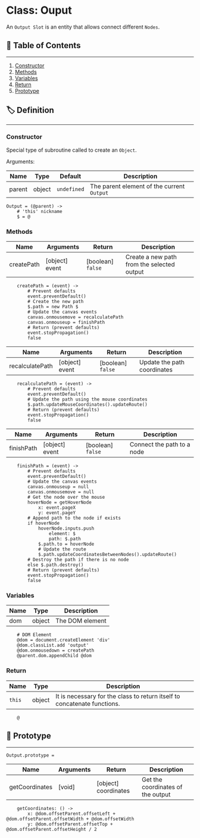 # Class: Ouput

An `Output Slot` is an entity that allows connect different `Nodes`.

## 📜 Table of Contents
---
1. [Constructor](#Constructor)
2. [Methods](#Methods)
3. [Variables](#Variables)
4. [Return](#Return)
5. [Prototype](#🤖-Prototype)

## 🏷️ Definition
---

### Constructor

Special type of subroutine called to create an `Object`.

Arguments:

| Name | Type | Default | Description |
| --- | --- | --- | --- |
| parent | object | `undefined` | The parent element of the current `Output` |

    Output = (@parent) ->
        # 'this' nickname
        $ = @

### Methods

| Name | Arguments | Return | Description |
| --- | --- | --- | --- |
| createPath | [object] event | [boolean] `false` | Create a new path from the selected output |

        createPath = (event) ->
            # Prevent defaults
            event.preventDefault()
            # Create the new path
            $.path = new Path $
            # Update the canvas events
            canvas.onmousemove = recalculatePath
            canvas.onmouseup = finishPath
            # Return (prevent defaults)
            event.stopPropagation()
            false

| Name | Arguments | Return | Description |
| --- | --- | --- | --- |
| recalculatePath | [object] event | [boolean] `false` | Update the path coordinates |

        recalculatePath = (event) ->
            # Prevent defaults
            event.preventDefault()
            # Update the path using the mouse coordinates
            $.path.updateMouseCoordinates().updateRoute()
            # Return (prevent defaults)
            event.stopPropagation()
            false

| Name | Arguments | Return | Description |
| --- | --- | --- | --- |
| finishPath | [object] event | [boolean] `false` | Connect the path to a node |

        finishPath = (event) ->
            # Prevent defaults
            event.preventDefault()
            # Update the canvas events
            canvas.onmouseup = null
            canvas.onmousemove = null
            # Get the node over the mouse
            hoverNode = getHoverNode
                x: event.pageX
                y: event.pageY
            # Append path to the node if exists
            if hoverNode
                hoverNode.inputs.push
                    element: $
                    path: $.path
                $.path.to = hoverNode
                # Update the route
                $.path.updateCoordinatesBetweenNodes().updateRoute()
            # Destroy the path if there is no node
            else $.path.destroy()
            # Return (prevent defaults)
            event.stopPropagation()
            false

### Variables

| Name | Type | Description |
| --- | --- | --- |
| dom | object | The DOM element |

        # DOM Element
        @dom = document.createElement 'div'
        @dom.classList.add 'output'
        @dom.onmousedown = createPath
        @parent.dom.appendChild @dom

### Return

| Name | Type | Description |
| --- | --- | --- |
| `this` | object | It is necessary for the class to return itself to concatenate functions. |

        @

## 🤖 Prototype
---

    Output.prototype =

| Name | Arguments | Return | Description |
| --- | --- | --- | --- |
| getCoordinates | [void] | [object] coordinates | Get the coordinates of the output |

        getCoordinates: () ->
            x: @dom.offsetParent.offsetLeft + @dom.offsetParent.offsetWidth + @dom.offsetWidth
            y: @dom.offsetParent.offsetTop + @dom.offsetParent.offsetHeight / 2